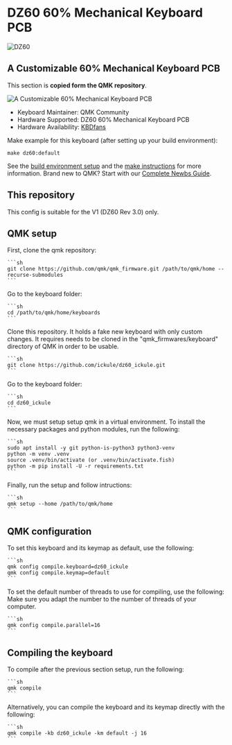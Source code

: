 # DZ60 60% Mechanical Keyboard PCB

![DZ60](https://cdn.shopify.com/s/files/1/1473/3902/products/c_1.jpg)

## A Customizable 60% Mechanical Keyboard PCB

This section is **copied form the QMK repository**.

![A Customizable 60% Mechanical Keyboard PCB](https://cdn.shopify.com/s/files/1/1473/3902/files/1_03_abb48769-9486-44bd-a761-7cd39d7e1bda.jpg)

* Keyboard Maintainer: QMK Community
* Hardware Supported: DZ60 60% Mechanical Keyboard PCB
* Hardware Availability: [KBDfans](https://kbdfans.com/collections/60/products/dz60-60-pcb)

Make example for this keyboard (after setting up your build environment):

    make dz60:default

See the [build environment setup](https://docs.qmk.fm/#/getting_started_build_tools) and the [make instructions](https://docs.qmk.fm/#/getting_started_make_guide) for more information. Brand new to QMK? Start with our [Complete Newbs Guide](https://docs.qmk.fm/#/newbs).

## This repository

This config is suitable for the V1 (DZ60 Rev 3.0) only.

## QMK setup

First, clone the qmk repository:

    ```sh
    git clone https://github.com/qmk/qmk_firmware.git /path/to/qmk/home --recurse-submodules
    ```

Go to the keyboard folder:

    ```sh
    cd /path/to/qmk/home/keyboards
    ```

Clone this repository. It holds a fake new keyboard with only custom changes. It requires needs to be cloned in the "qmk_firmwares/keyboard" directory of QMK in order to be usable.

    ```sh
    git clone https://github.com/ickule/dz60_ickule.git
    ```

Go to the keyboard folder:

    ```sh
    cd dz60_ickule
    ```

Now, we must setup setup qmk in a virtual environment.
To install the necessary packages and python modules, run the following:

    ```sh
    sudo apt install -y git python-is-python3 python3-venv
    python -m venv .venv
    source .venv/bin/activate (or .venv/bin/activate.fish)
    python -m pip install -U -r requirements.txt
    ```

Finally, run the setup and follow intructions:

    ```sh
    qmk setup --home /path/to/qmk/home
    ```

## QMK configuration

To set this keyboard and its keymap as default, use the following:

    ```sh
    qmk config compile.keyboard=dz60_ickule
    qmk config compile.keymap=default
    ```

To set the default number of threads to use for compiling, use the following:
Make sure you adapt the number to the number of threads of your computer.

    ```sh
    qmk config compile.parallel=16
    ```

## Compiling the keyboard

To compile after the previous section setup, run the following:

    ```sh
    qmk compile
    ```

Alternatively, you can compile the keyboard and its keymap directly with the following:

    ```sh
    qmk compile -kb dz60_ickule -km default -j 16
    ```
